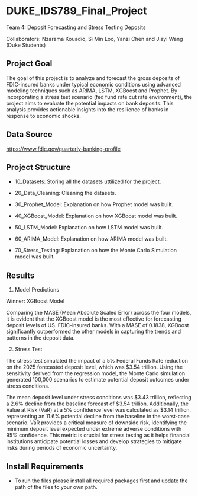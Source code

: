 # DUKE_IDS789_Final_Project
Team 4: Deposit Forecasting and Stress Testing Deposits

Collaborators: Nzarama Kouadio, Si Min Loo, Yanzi Chen and Jiayi Wang (Duke Students)

## Project Goal

The goal of this project is to analyze and forecast the gross deposits of FDIC-insured banks under typical economic conditions using advanced modeling techniques such as ARIMA, LSTM, XGBoost and Prophet. By incorporating a stress test scenario (fed fund rate cut rate environment), the project aims to evaluate the potential impacts on bank deposits. This analysis provides actionable insights into the resilience of banks in response to economic shocks.

## Data Source
https://www.fdic.gov/quarterly-banking-profile

## Project Structure

- 10_Datasets: Storing all the datasets uttilized for the project.

- 20_Data_Cleaning: Cleaning the datasets.

- 30_Prophet_Model: Explanation on how Prophet model was built.

- 40_XGBoost_Model: Explanation on how XGBoost model was built.

- 50_LSTM_Model: Explanation on how LSTM model was built.

- 60_ARIMA_Model: Explanation on how ARIMA model was built.

- 70_Stress_Testing: Explanation on how the Monte Carlo Simulation model was built.

## Results

1. Model Predictions

Winner: XGBoost Model

Comparing the MASE (Mean Absolute Scaled Error) across the four models, it is evident that the XGBoost model is the most effective for forecasting deposit levels of US. FDIC-insured banks. With a MASE of 0.1838, XGBoost significantly outperformed the other models in capturing the trends and patterns in the deposit data.

2. Stress Test

The stress test simulated the impact of a 5% Federal Funds Rate reduction on the 2025 forecasted deposit level, which was $3.54 trillion. Using the sensitivity derived from the regression model, the Monte Carlo simulation generated 100,000 scenarios to estimate potential deposit outcomes under stress conditions.

The mean deposit level under stress conditions was $3.43 trillion, reflecting a 2.6% decline from the baseline forecast of $3.54 trillion. Additionally, the Value at Risk (VaR) at a 5% confidence level was calculated as $3.14 trillion, representing an 11.6% potential decline from the baseline in the worst-case scenario. VaR provides a critical measure of downside risk, identifying the minimum deposit level expected under extreme adverse conditions with 95% confidence. This metric is crucial for stress testing as it helps financial institutions anticipate potential losses and develop strategies to mitigate risks during periods of economic uncertainty.


## Install Requirements

- To run the files please install all required packages first and update the path of the files to your own path.
